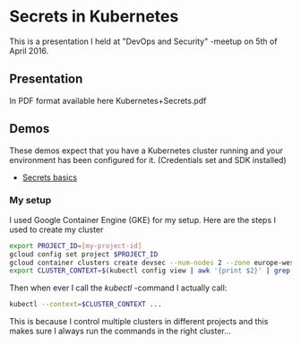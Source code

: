 # Secrets in Kubernetes

This is a presentation I held at "DevOps and Security" -meetup on 5th of April 2016.

## Presentation

In PDF format available here Kubernetes+Secrets.pdf

## Demos

These demos expect that you have a Kubernetes cluster running
and your environment has been configured for it. (Credentials set and SDK installed)

* [Secrets basics](https://github.com/jerryjj/devsec_050416/blob/master/demo/secrets.md)

### My setup

I used Google Container Engine (GKE) for my setup.
Here are the steps I used to create my cluster

```sh
export PROJECT_ID=[my-project-id]
gcloud config set project $PROJECT_ID
gcloud container clusters create devsec --num-nodes 2 --zone europe-west1-b
export CLUSTER_CONTEXT=$(kubectl config view | awk '{print $2}' | grep "devsec" | tail -n 1)
```

Then when ever I call the _kubectl_ -command I actually call:

```sh
kubectl --context=$CLUSTER_CONTEXT ...
```

This is because I control multiple clusters in different projects and
this makes sure I always run the commands in the right cluster...
